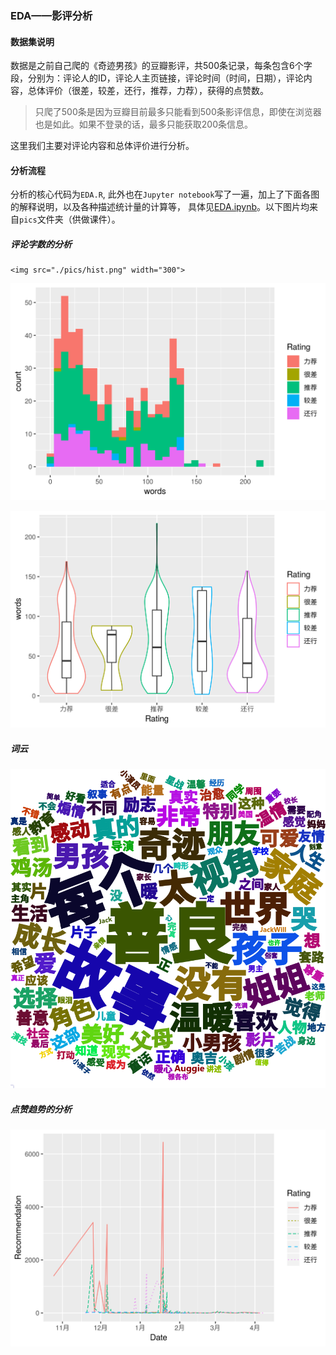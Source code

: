 ### EDA——影评分析

#### 数据集说明

数据是之前自己爬的《奇迹男孩》的豆瓣影评，共500条记录，每条包含6个字段，分别为：评论人的ID，评论人主页链接，评论时间（时间，日期），评论内容，总体评价（很差，较差，还行，推荐，力荐），获得的点赞数。

> 只爬了500条是因为豆瓣目前最多只能看到500条影评信息，即使在浏览器也是如此。如果不登录的话，最多只能获取200条信息。

这里我们主要对评论内容和总体评价进行分析。

#### 分析流程

分析的核心代码为`EDA.R`, 此外也在`Jupyter notebook`写了一遍，加上了下面各图的解释说明，以及各种描述统计量的计算等， 具体见[EDA.ipynb](https://nbviewer.jupyter.org/github/shenxiangzhuang/SysuDMCourse/blob/master/EDA/EDA.ipynb)。以下图片均来自`pics`文件夹（供做课件）。

##### 评论字数的分析

```
<img src="./pics/hist.png" width="300">
```

![hist](./pics/hist.png)

![](./pics/violin.png)

##### 词云

![](./pics/wordcloud.png)



##### 点赞趋势的分析

![](./pics/trending.png)